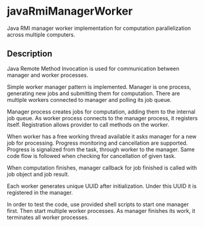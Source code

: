 # javaRmiManagerWorker
Java RMI manager worker implementation for computation parallelization across multiple computers.

## Description
Java Remote Method Invocation is used for communication between manager and worker processes.

Simple worker manager pattern is implemented. Manager is one process, generating new jobs and submitting them for computation.
There are multiple workers connected to manager and polling its job queue.

Manager process creates jobs for computation, adding them to the internal job queue.
As worker process connects to the manager process, it registers itself. Registration allows provider to call
methods on the worker.

When worker has a free working thread available it asks manager for a new job for processing.
Progress monitoring and cancellation are supported. Progress is signalized from the task, through worker to the manager.
Same code flow is followed when checking for cancellation of given task.

When computation finishes, manager callback for job finished is called with job object and job result.

Each worker generates unique UUID after initialization. Under this UUID it is registered in the manager.

In order to test the code, use provided shell scripts to start one manager first. Then start multiple worker processes.
As manager finishes its work, it terminates all worker processes.


